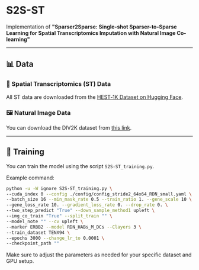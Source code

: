 # S2S-ST

Implementation of **"Sparser2Sparse: Single-shot Sparser-to-Sparse Learning for Spatial Transcriptomics Imputation with Natural Image Co-learning"**

---

## 📊 Data

### 🧬 Spatial Transcriptomics (ST) Data

All ST data are downloaded from the [HEST‑1K Dataset on Hugging Face](https://huggingface.co/datasets/MahmoodLab/hest).

### 🖼️ Natural Image Data

You can download the DIV2K dataset from [this link](https://www.dropbox.com/s/41sn4eie37hp6rh/DIV2K_x2.h5?dl=0).

---

## 🚀 Training

You can train the model using the script `S2S-ST_training.py`.

Example command:
```bash
python -u -W ignore S2S-ST_training.py \
--cuda_index 0 --config ./config/config_stride2_64x64_RDN_small.yaml \
--batch_size 16 --min_mask_rate 0.5 --train_ratio 1. --gene_scale 10 \ 
--gene_loss_rate 10. --gradient_loss_rate 0. --drop_rate 0. \
--two_step_predict "True" --down_sample_method1 upleft \
--img_co_train "True" --split_train "" \
--model_note "" --cv upleft \
--marker ERBB2 --model RDN_HABs_M_DCs --Clayers 3 \
--train_dataset TENX94 \
--epochs 3000 --change_lr_to 0.0001 \
--checkpoint_path ""
```
Make sure to adjust the parameters as needed for your specific dataset and GPU setup.